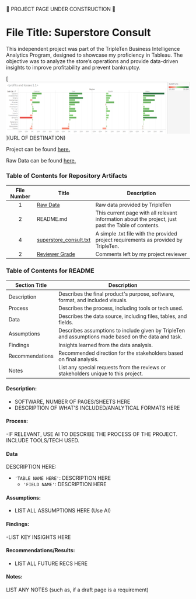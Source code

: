 🚧 PROJECT PAGE UNDER CONSTRUCTION 🚧

# File Title: Superstore Consult

This independent project was part of the TripleTen Business Intelligence Analytics Program, designed to showcase my proficiency in Tableau. 
The objective was to analyze the store’s operations and provide data-driven insights to improve profitability and prevent bankruptcy.


[<img src="https://github.com/SakinahJ/Data_Projects_TripleTen/blob/main/Images/superstoreconsultimage.png" alt="First Sheet of Project**">](URL OF DESTINATION)

Project can be found <a href='https://public.tableau.com/views/sprint4project_17301610866770/profitsandlosses1_1?:language=en-US&:sid=&:redirect=auth&:display_count=n&:origin=viz_share_link'><u>here</u>.</a>

Raw Data can be found <a href='https://docs.google.com/spreadsheets/d/12VWYzMGzCs2y1U4VyKe-Jlu0EI3dMkJPdAqE4jwFqsM/edit?usp=sharingE'><u>here</u>.</a>



### Table of Contents for Repository Artifacts
| File Number | Title | Description |
| :-----------: | ----------- |----------- |
| 1 | [Raw Data](https://docs.google.com/spreadsheets/d/12VWYzMGzCs2y1U4VyKe-Jlu0EI3dMkJPdAqE4jwFqsM/edit?usp=sharing) | Raw data provided by TripleTen |
| 2 | README.md | This current page with all relevant information about the project, just past the Table of contents. |
| 4 | [superstore_consult.txt](https://docs.google.com/document/d/1ZaVsASRBVkrQZ6-zo5DY4c1tZ5gZ4ZvhvlBNraBtxoA/edit?usp=sharing) | A simple .txt file with the provided project requirements as provided by TripleTen. |
| 2 | [Reviewer Grade](https://github.com/SakinahJ/Data_Projects_TripleTen/blob/main/Images/superstore_consult_grade.png) | Comments left by my project reviewer |

### Table of Contents for README
| Section Title | Description |
| ----------- |----------- |
| Description | Describes the final product's purpose, software, format, and included visuals. |
| Process | Describes the process, including tools or tech used. |
| Data | Describes the data source, including files, tables, and fields. |
| Assumptions | Describes assumptions to include given by TripleTen and assumptions made based on the data and task. |
| Findings | Insights learned from the data analysis. |
| Recommendations | Recommended direction for the stakeholders based on final analysis. |
| Notes | List any special requests from the reviews or stakeholders unique to this project. |

#### Description:
- SOFTWARE, NUMBER OF PAGES/SHEETS HERE
- DESCRIPTION OF WHAT’S INCLUDED/ANALYTICAL FORMATS HERE

#### Process:
-IF RELEVANT, USE AI TO DESCRIBE THE PROCESS OF THE PROJECT. INCLUDE TOOLS/TECH USED.

#### Data
DESCRIPTION HERE:
- `'TABLE NAME HERE'`: DESCRIPTION HERE
    - `'FIELD NAME'`: DESCRIPTION HERE

#### Assumptions:
- LIST ALL ASSUMPTIONS HERE (Use AI)


#### Findings:
-LIST KEY INSIGHTS HERE

#### Recommendations/Results:
- LIST ALL FUTURE RECS HERE

#### Notes:
LIST ANY NOTES (such as, if a draft page is a requirement)

